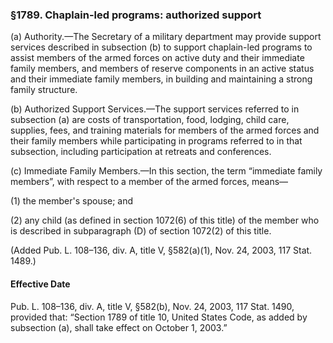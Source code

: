 ### §1789. Chaplain-led programs: authorized support ###

(a) Authority.—The Secretary of a military department may provide support services described in subsection (b) to support chaplain-led programs to assist members of the armed forces on active duty and their immediate family members, and members of reserve components in an active status and their immediate family members, in building and maintaining a strong family structure.

(b) Authorized Support Services.—The support services referred to in subsection (a) are costs of transportation, food, lodging, child care, supplies, fees, and training materials for members of the armed forces and their family members while participating in programs referred to in that subsection, including participation at retreats and conferences.

(c) Immediate Family Members.—In this section, the term “immediate family members”, with respect to a member of the armed forces, means—

(1) the member's spouse; and

(2) any child (as defined in section 1072(6) of this title) of the member who is described in subparagraph (D) of section 1072(2) of this title.

(Added Pub. L. 108–136, div. A, title V, §582(a)(1), Nov. 24, 2003, 117 Stat. 1489.)

#### Effective Date ####

Pub. L. 108–136, div. A, title V, §582(b), Nov. 24, 2003, 117 Stat. 1490, provided that: “Section 1789 of title 10, United States Code, as added by subsection (a), shall take effect on October 1, 2003.”